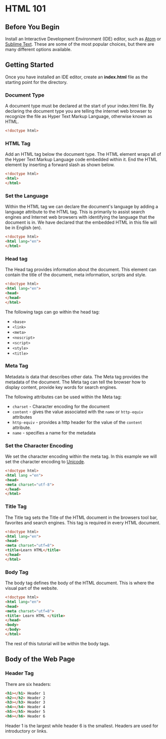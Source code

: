 # HTML 101

## Before You Begin
Install an Interactive Development Environment (IDE) editor, such as [Atom](https://atom.io) or [Sublime Text](http://www.sublimetext.com). These are some of the most popular choices, but there are many different options available.

## Getting Started
Once you have installed an IDE editor, create an **index.html** file as the starting point for the directory.

### Document Type
A document type must be declared at the start of your index.html file. By declaring the document type you are telling the internet web browser to recognize the file as Hyper Text Markup Language, otherwise known as HTML.

```html
<!doctype html>
```

### HTML Tag
Add an HTML tag below the document type. The HTML element wraps all of the Hyper Text Markup Language code embedded within it. End the HTML element by inserting a forward slash as shown below.

```html
<!doctype html>
<html>
</html>
```

### Set the Language
Within the HTML tag we can declare the document's language by adding a language attribute to the HTML tag. This is primarily to assist search engines and Internet web browsers with identifying the language that the document is in. We have declared that the embedded HTML in this file will be in English (en).

```html
<!doctype html>
<html lang="en">
</html>
```
### Head tag
The Head tag provides information about the document. This element can contain the title of the document, meta information, scripts and style.

```html
<!doctype html>
<html lang="en">
<head>
</head>
</html>
```
The following tags can go within the head tag:
+ `<base>`
+ `<link>`
+ `<meta>`
+ `<noscript>`
+ `<script>`
+ `<style>`
+ `<title>`


### Meta Tag
Metadata is data that describes other data. The Meta tag provides the metadata of the document.  The Meta tag can tell the browser how to display content, provide key words for search engines.

The following attributes can be used within the Meta tag:
+ `charset` - Character encoding for the document
+ `content` - gives the value associated with the `name` or `http-equiv` attributes
+ `http-equiv` - provides a http header for the value of the `content` attribute.
+ `name` - specifies a name for the metadata

### Set the Character Encoding
We set the character encoding within the meta tag. In this example we will set the character encoding to [Unicode](http://unicode.org).

```html
<!doctype html>
<html lang ="en">
<head>
<meta charset="utf-8">
</head>
</html>
```
### Title Tag
The Title tag sets the Title of the HTML document in the browsers tool bar, favorites and search engines. This tag is required in every HTML document.

```html
<!doctype html>
<html lang="en">
<head>
<meta charset="utf=8">
<title>Learn HTML</title>
</head>
</html>
```

### Body Tag
The body tag defines the body of the HTML document. This is where the visual part of the website.

```html
<!doctype html>
<html lang="en">
<head>
<meta charset="utf=8">
<title> Learn HTML </title>
</head>
<body>
</body>
</html>
```
The rest of this tutorial will be within the body tags.

## Body of the Web Page

### Header Tag
There are six headers:

```html
<h1></h1> Header 1
<h2></h2> Header 2
<h3></h3> Header 3
<h4></h4> Header 4
<h5></h5> Header 5
<h6></h6> Header 6
```
Header 1 is the largest while header 6 is the smallest. Headers are used for introductory or links. 
